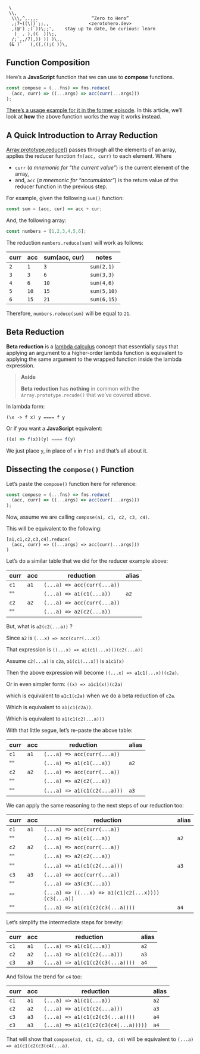 ```text
 \
 \\,
  \\\,^,.,,.                    “Zero to Hero”
  ,;7~((\))`;;,,               <zerotohero.dev>
  ,(@') ;)`))\;;',    stay up to date, be curious: learn
   )  . ),((  ))\;,
  /;`,,/7),)) )) )\,,
 (& )`   (,((,((;( ))\,
```

## Function Composition

Here’s a **JavaScript** function that we can use to **compose** functions.

```javascript
const compose = (...fns) => fns.reduce(
  (acc, curr) => ((...args) => acc(curr(...args)))
);
```

[There’s a usage example for it in the former episode](../episode-036/function-composition/index.js).
In this article, we’ll look at **how** the above function works the way it works instead.

## A Quick Introduction to Array Reduction

[Array.prototype.reduce()][reduce-mdn] passes through all the elements of an
array, applies the reducer function `fn(acc, curr)` to each element.
Where 
* `curr` (*a mnemonic for “the current value”*) is the current element of the array,
* and, `acc` (*a mnemonic for “accumulator”*) is the return value of the reducer function in the previous step. 

[reduce-mdn]: https://developer.mozilla.org/en-US/docs/Web/JavaScript/Reference/Global_Objects/Array/reduce "Array.prototype.reduce (MDN)"

For example, given the following `sum()` function:

```javascript
const sum = (acc, cur) => acc + cur;
```

And, the following array:

```javascript
const numbers = [1,2,3,4,5,6];
```

The reduction `numbers.reduce(sum)` will work as follows:

curr  |acc  |sum(acc, cur)  |notes      |
------|-----|---------------|-----------|
   `2`|  `1`|            `3`|`sum(2,1)` |
   `3`|  `3`|            `6`|`sum(3,3)` |
   `4`|  `6`|           `10`|`sum(4,6)` |
   `5`| `10`|           `15`|`sum(5,10)`|
   `6`| `15`|           `21`|`sum(6,15)`|


Therefore, `numbers.reduce(sum)` will be equal to `21`.

## Beta Reduction

**Beta reduction** is a [lambda calculus][lambda-calculus] concept that 
essentially says that applying an argument to a higher-order lambda function
is equivalent to applying the same argument to the wrapped function inside
the lambda expression.

> **Aside**
>
> **Beta reduction** has **nothing** in common with the `Array.prototype.recude()` that
> we’ve covered above.

[lambda-calculus]: https://plato.stanford.edu/entries/lambda-calculus/ "Lambda Calculus"

In lambda form:

```text 
(\x -> f x) y ==== f y
```

Or if you want a **JavaScript** equivalent:

```javascript 
((x) => f(x))(y) ==== f(y)
```

We just place `y`, in place of `x` in `f(x)` and that’s all about it.

## Dissecting the `compose()` Function

Let’s paste the `compose()` function here for reference:

```javascript
const compose = (...fns) => fns.reduce(
  (acc, curr) => ((...args) => acc(curr(...args)))
);
```

Now, assume we are calling `compose(a1, c1, c2, c3, c4)`.

This will be equivalent to the following:

```
[a1,c1,c2,c3,c4].reduce(
  (acc, curr) => ((...args) => acc(curr(...args)))
)
```

Let’s do a similar table that we did for the reducer example above:

curr  |  acc| reduction                  |alias|
------|-----|----------------------------|-----|
  `c1`| `a1`| `(...a) => acc(curr(...a))`|     |
   "" |     | `(...a) => a1(c1(...a))`   |`a2` |
  `c2`| `a2`| `(...a) => acc(curr(...a))`|     |
   "" |     | `(...a) => a2(c2(...a))`   |     |

But, what is `a2(c2(...a))` ?

Since `a2` is `(...x) => acc(curr(...x))`

That expression is `((...x) => a1(c1(...x)))(c2(...a))`

Assume `c2(...a)` is `c2a`, `a1(c1(...x))` is `a1c1(x)`

Then the above expression will become `((...x) => a1c1(...x))(c2a)`.

Or in even simpler form: `((x) => a1c1(x))(c2a)`

which is equivalent to `a1c1(c2a)` when we do a beta reduction of `c2a`.

Which is equivalent to `a1(c1(c2a))`.

Which is equivalent to `a1(c1(c2(...a)))`

With that little segue, let’s re-paste the above table:

curr  |acc  | reduction                   |alias|
------|  ---|-----------------------------|-----|
  `c1`| `a1`| `(...a) => acc(curr(...a))` |     |
   "" |     | `(...a) => a1(c1(...a))`    |`a2` |
  `c2`| `a2`| `(...a) => acc(curr(...a))` |     |
   "" |     | `(...a) => a2(c2(...a))`    |     |
   "" |     | `(...a) => a1(c1(c2(...a)))`|`a3` |
 
We can apply the same reasoning to the next steps of our reduction too:

curr  |acc  | reduction                                          |alias|
------|-----|----------------------------------------------------|-----|
  `c1`| `a1`| `(...a) => acc(curr(...a))`                        |     |
   "" |     | `(...a) => a1(c1(...a))`                           |`a2` |
  `c2`| `a2`| `(...a) => acc(curr(...a))`                        |     |
   "" |     | `(...a) => a2(c2(...a))`                           |     |
   "" |     | `(...a) => a1(c1(c2(...a)))`                       |`a3` |
  `c3`| `a3`| `(...a) => acc(curr(...a))`                        |     |
   "" |     | `(...a) => a3(c3(...a))`                           |     |
   "" |     | `(...a) => ((...x) => a1(c1(c2(...x))))(c3(...a))` |     |
   "" |     | `(...a) => a1(c1(c2(c3(...a))))`                   |`a4` |

Let’s simplify the intermediate steps for brevity:

curr  |acc  | reduction                                          |alias  |
------|-----|----------------------------------------------------|-------|
  `c1`| `a1`| `(...a) => a1(c1(...a))`                           |`a2`   |
  `c2`| `a2`| `(...a) => a1(c1(c2(...a)))`                       |`a3`   |
  `c3`| `a3`| `(...a) => a1(c1(c2(c3(...a))))`                   |`a4`   |

And follow the trend for `c4` too:

curr  |  acc| reduction                                          |alias  |
------|-----|----------------------------------------------------|-------|
  `c1`| `a1`| `(...a) => a1(c1(...a))`                           |`a2`   |
  `c2`| `a2`| `(...a) => a1(c1(c2(...a)))`                       |`a3`   |
  `c3`| `a3`| `(...a) => a1(c1(c2(c3(...a))))`                   |`a4`   |
  `c3`| `a3`| `(...a) => a1(c1(c2(c3(c4(...a)))))`               |`a4`   |

That will show that `compose(a1, c1, c2, c3, c4)` will be equivalent to
`(...a) => a1(c1(c2(c3(c4(...a)`.
